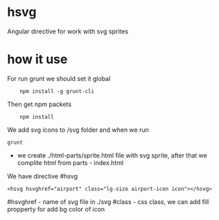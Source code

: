 # hsvg
Angular directive for work with svg sprites

# how it use


For run grunt we should set it global
```
    npm install -g grunt-cli
```

Then get npm packets
```
    npm install
```

We add svg icons to /svg folder and when we run

 ```
 grunt

```
- we create ./html-parts/sprite.html file with svg sprite, after that we complite html from parts - index.html


We have directive #hsvg

```
<hsvg hsvghref="airport" class="lg-size airport-icon icon"></hsvg>
```

#hsvghref - name of svg file in ./svg
#class - css class, we can add fill propperty for add bg color of icon